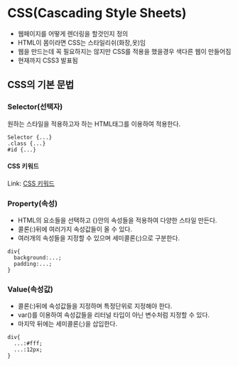 # CSS(Cascading Style Sheets)
- 웹페이지를 어떻게 렌더링을 할것인지 정의
- HTML이 몸이라면 CSS는 스타일리쉬(화장,옷)임
- 웹을 만드는데 꼭 필요하지는 않지만 CSS를 적용을 했을경우 색다른 웹이 만들어짐
- 현재까지 CSS3 발표됨

## CSS의 기본 문법

### Selector(선택자)
원하는 스타일을 적용하고자 하는 HTML태그를 이용하여 적용한다.

```
Selector {...}
.class {...}
#id {...}
```

#### CSS 키워드
Link: [CSS 키워드](https://developer.mozilla.org/ko/docs/Web/CSS/Reference)


### Property(속성)
- HTML의 요소들을 선택하고 {}안의 속성들을 적용하여 다양한 스타일 만든다.
- 콜론(:)뒤에 여러가지 속성값들이 올 수 있다.
- 여러개의 속성들을 지정할 수 있으며 세미콜론(;)으로 구분한다.

```
div{
  background:...;
  padding:...;
}
```

### Value(속성값)
- 콜론(:)뒤에 속성값들을 지정하며 특정단위로 지정해야 한다.
- var()를 이용하여 속성값들을 리터널 타입이 아닌 변수처럼 지정할 수 있다.
- 마지막 뒤에는 세미콜론(;)을 삽입한다.

```
div{
  ...:#fff;
  ...:12px;
}
```

